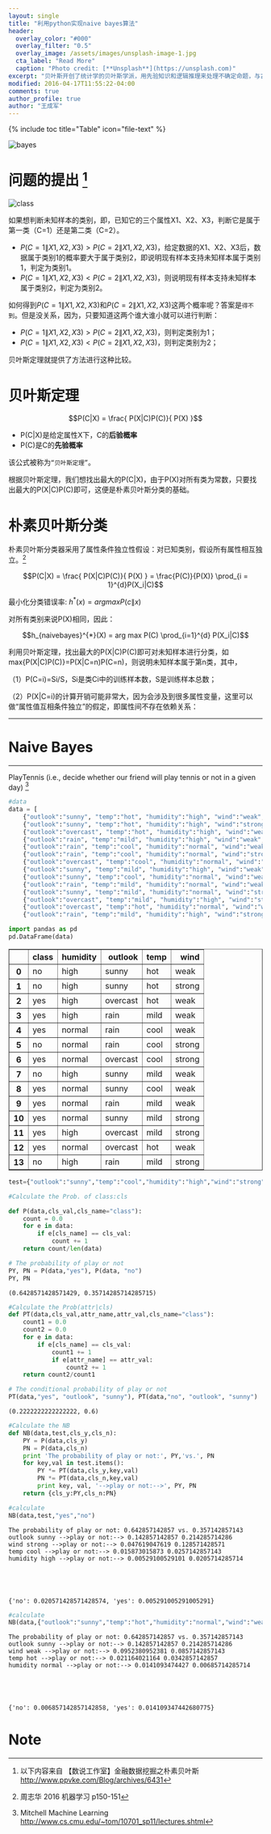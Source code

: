 ```yaml
---
layout: single
title: "利用python实现naive bayes算法"
header:
  overlay_color: "#000"
  overlay_filter: "0.5"
  overlay_image: /assets/images/unsplash-image-1.jpg
  cta_label: "Read More"
  caption: "Photo credit: [**Unsplash**](https://unsplash.com)"
excerpt: "贝叶斯开创了统计学的贝叶斯学派，用先验知识和逻辑推理来处理不确定命题，与古老的频率学派分庭抗礼，频率学派只从数据中获得信息，完全不考虑先验知识，即人的经验。本文尝试利用python实现朴素贝叶斯分类。"
modified: 2016-04-17T11:55:22-04:00
comments: true
author_profile: true
author: "王成军"
---
```


{% include toc title="Table" icon="file-text" %}

![bayes](http://oaf2qt3yk.bkt.clouddn.com/a480dab63165c18682d80e1f621f111a.png)


# 问题的提出 [^note]
[^note]: 以下内容来自 【数说工作室】金融数据挖掘之朴素贝叶斯 http://www.ppvke.com/Blog/archives/6431

![class](http://oaf2qt3yk.bkt.clouddn.com/42a7d8a07672e28d10d24897487340d3.png)

如果想判断未知样本的类别，即，已知它的三个属性X1、X2、X3，判断它是属于第一类（C=1）还是第二类（C=2）。

 - $P(C=1\|X1,X2,X3)>P(C=2\|X1,X2,X3)$，给定数据的X1、X2、X3后，数据属于类别1的概率要大于属于类别2，即说明现有样本支持未知样本属于类别1，判定为类别1。
 - $P(C=1\|X1,X2,X3)<P(C=2\|X1,X2,X3)$，则说明现有样本支持未知样本属于类别2，判定为类别2。

如何得到$P(C=1\|X1,X2,X3)$和$P(C=2\|X1,X2,X3)$这两个概率呢？答案是`得不到`。但是没关系，因为，只要知道这两个谁大谁小就可以进行判断：

- $P(C=1\|X1,X2,X3)>P(C=2\|X1,X2,X3)$，则判定类别为1；
- $P(C=1\|X1,X2,X3)<P(C=2\|X1,X2,X3)$，则判定类别为2；

贝叶斯定理就提供了方法进行这种比较。

# 贝叶斯定理

$$P(C|X) = \frac{ P(X|C)P(C)}{ P(X) }$$

- P(C\|X)是给定属性X下，C的**后验概率**
- P(C)是C的**先验概率**

该公式被称为`“贝叶斯定理”`。

根据贝叶斯定理，我们想找出最大的P(C\|X)，由于P(X)对所有类为常数，只要找出最大的P(X\|C)P(C)即可，这便是朴素贝叶斯分类的基础。

# 朴素贝叶斯分类

朴素贝叶斯分类器采用了属性条件独立性假设：对已知类别，假设所有属性相互独立。[^zhou]

[^zhou]: 周志华 2016 机器学习 p150-151

$$P(C|X) = \frac{ P(X|C)P(C)}{ P(X) } = \frac{P(C)}{P(X)} \prod_{i = 1}^{d}P(X_i|C)$$

最小化分类错误率: $h^{*}(x) = arg max P(c\|x)$

对所有类别来说P(X)相同，因此：

$$h_{naivebayes}^{*}(X) = arg max P(C) \prod_{i=1}^{d} P(X_i|C)$$

利用贝叶斯定理，找出最大的P(X\|C)P(C)即可对未知样本进行分类，如max{P(X\|C)P(C)}=P(X\|C=n)P(C=n)，则说明未知样本属于第n类，其中，

（1）P(C=i)=Si/S，Si是类Ci中的训练样本数，S是训练样本总数；

（2）P(X\|C=i)的计算开销可能非常大，因为会涉及到很多属性变量，这里可以做“属性值互相条件独立”的假定，即属性间不存在依赖关系：



---
# Naive Bayes
---

PlayTennis (i.e., decide whether our friend will play tennis or not in a given day) [^Mitchell]

[^Mitchell]: Mitchell Machine Learning http://www.cs.cmu.edu/~tom/10701_sp11/lectures.shtml



```python
#data
data = [
    {"outlook":"sunny", "temp":"hot", "humidity":"high", "wind":"weak", "class":"no" },
    {"outlook":"sunny", "temp":"hot", "humidity":"high", "wind":"strong", "class":"no" },
    {"outlook":"overcast", "temp":"hot", "humidity":"high", "wind":"weak", "class":"yes" },
    {"outlook":"rain", "temp":"mild", "humidity":"high", "wind":"weak", "class":"yes" },
    {"outlook":"rain", "temp":"cool", "humidity":"normal", "wind":"weak", "class":"yes" },
    {"outlook":"rain", "temp":"cool", "humidity":"normal", "wind":"strong", "class":"no" },
    {"outlook":"overcast", "temp":"cool", "humidity":"normal", "wind":"strong", "class":"yes" },
    {"outlook":"sunny", "temp":"mild", "humidity":"high", "wind":"weak", "class":"no" },
    {"outlook":"sunny", "temp":"cool", "humidity":"normal", "wind":"weak", "class":"yes" },
    {"outlook":"rain", "temp":"mild", "humidity":"normal", "wind":"weak", "class":"yes" },  
    {"outlook":"sunny", "temp":"mild", "humidity":"normal", "wind":"strong", "class":"yes" },
    {"outlook":"overcast", "temp":"mild", "humidity":"high", "wind":"strong", "class":"yes" },
    {"outlook":"overcast", "temp":"hot", "humidity":"normal", "wind":"weak", "class":"yes" },
    {"outlook":"rain", "temp":"mild", "humidity":"high", "wind":"strong", "class":"no" }]
```


```python
import pandas as pd
pd.DataFrame(data)
```




<div>
<table border="1" class="dataframe">
  <thead>
    <tr style="text-align: right;">
      <th></th>
      <th>class</th>
      <th>humidity</th>
      <th>outlook</th>
      <th>temp</th>
      <th>wind</th>
    </tr>
  </thead>
  <tbody>
    <tr>
      <th>0</th>
      <td>no</td>
      <td>high</td>
      <td>sunny</td>
      <td>hot</td>
      <td>weak</td>
    </tr>
    <tr>
      <th>1</th>
      <td>no</td>
      <td>high</td>
      <td>sunny</td>
      <td>hot</td>
      <td>strong</td>
    </tr>
    <tr>
      <th>2</th>
      <td>yes</td>
      <td>high</td>
      <td>overcast</td>
      <td>hot</td>
      <td>weak</td>
    </tr>
    <tr>
      <th>3</th>
      <td>yes</td>
      <td>high</td>
      <td>rain</td>
      <td>mild</td>
      <td>weak</td>
    </tr>
    <tr>
      <th>4</th>
      <td>yes</td>
      <td>normal</td>
      <td>rain</td>
      <td>cool</td>
      <td>weak</td>
    </tr>
    <tr>
      <th>5</th>
      <td>no</td>
      <td>normal</td>
      <td>rain</td>
      <td>cool</td>
      <td>strong</td>
    </tr>
    <tr>
      <th>6</th>
      <td>yes</td>
      <td>normal</td>
      <td>overcast</td>
      <td>cool</td>
      <td>strong</td>
    </tr>
    <tr>
      <th>7</th>
      <td>no</td>
      <td>high</td>
      <td>sunny</td>
      <td>mild</td>
      <td>weak</td>
    </tr>
    <tr>
      <th>8</th>
      <td>yes</td>
      <td>normal</td>
      <td>sunny</td>
      <td>cool</td>
      <td>weak</td>
    </tr>
    <tr>
      <th>9</th>
      <td>yes</td>
      <td>normal</td>
      <td>rain</td>
      <td>mild</td>
      <td>weak</td>
    </tr>
    <tr>
      <th>10</th>
      <td>yes</td>
      <td>normal</td>
      <td>sunny</td>
      <td>mild</td>
      <td>strong</td>
    </tr>
    <tr>
      <th>11</th>
      <td>yes</td>
      <td>high</td>
      <td>overcast</td>
      <td>mild</td>
      <td>strong</td>
    </tr>
    <tr>
      <th>12</th>
      <td>yes</td>
      <td>normal</td>
      <td>overcast</td>
      <td>hot</td>
      <td>weak</td>
    </tr>
    <tr>
      <th>13</th>
      <td>no</td>
      <td>high</td>
      <td>rain</td>
      <td>mild</td>
      <td>strong</td>
    </tr>
  </tbody>
</table>
</div>




```python
test={"outlook":"sunny","temp":"cool","humidity":"high","wind":"strong"}
```


```python
#Calculate the Prob. of class:cls

def P(data,cls_val,cls_name="class"):
    count = 0.0     
    for e in data:
        if e[cls_name] == cls_val:
            count += 1
    return count/len(data)
```


```python
# The probability of play or not
PY, PN = P(data,"yes"), P(data, "no")
PY, PN
```




    (0.6428571428571429, 0.35714285714285715)




```python
#Calculate the Prob(attr|cls)
def PT(data,cls_val,attr_name,attr_val,cls_name="class"):
    count1 = 0.0
    count2 = 0.0
    for e in data:
        if e[cls_name] == cls_val:
            count1 += 1
            if e[attr_name] == attr_val:
                count2 += 1
    return count2/count1
```


```python
# The conditional probability of play or not
PT(data,"yes", "outlook", "sunny"), PT(data,"no", "outlook", "sunny")
```




    (0.2222222222222222, 0.6)




```python
#Calculate the NB
def NB(data,test,cls_y,cls_n):
    PY = P(data,cls_y)
    PN = P(data,cls_n)
    print 'The probability of play or not:', PY,'vs.', PN
    for key,val in test.items():
        PY *= PT(data,cls_y,key,val)
        PN *= PT(data,cls_n,key,val)
        print key, val, '-->play or not:-->', PY, PN
    return {cls_y:PY,cls_n:PN}
```


```python
#calculate     
NB(data,test,"yes","no")
```

    The probability of play or not: 0.642857142857 vs. 0.357142857143
    outlook sunny -->play or not:--> 0.142857142857 0.214285714286
    wind strong -->play or not:--> 0.047619047619 0.128571428571
    temp cool -->play or not:--> 0.015873015873 0.0257142857143
    humidity high -->play or not:--> 0.00529100529101 0.0205714285714





    {'no': 0.020571428571428574, 'yes': 0.005291005291005291}




```python
#calculate  
NB(data,{"outlook":"sunny","temp":"hot","humidity":"normal","wind":"weak"},"yes","no")
```

    The probability of play or not: 0.642857142857 vs. 0.357142857143
    outlook sunny -->play or not:--> 0.142857142857 0.214285714286
    wind weak -->play or not:--> 0.0952380952381 0.0857142857143
    temp hot -->play or not:--> 0.021164021164 0.0342857142857
    humidity normal -->play or not:--> 0.0141093474427 0.00685714285714





    {'no': 0.006857142857142858, 'yes': 0.014109347442680775}



# Note
